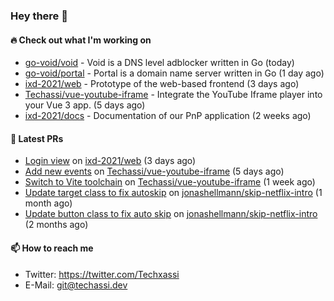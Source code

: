 ### Hey there 👋

#### 🔥 Check out what I'm working on


- [go-void/void](https://github.com/go-void/void) - Void is a DNS level adblocker written in Go (today)
- [go-void/portal](https://github.com/go-void/portal) - Portal is a domain name server written in Go (1 day ago)
- [ixd-2021/web](https://github.com/ixd-2021/web) - Prototype of the web-based frontend (3 days ago)
- [Techassi/vue-youtube-iframe](https://github.com/Techassi/vue-youtube-iframe) - Integrate the YouTube Iframe player into your Vue 3 app. (5 days ago)
- [ixd-2021/docs](https://github.com/ixd-2021/docs) - Documentation of our PnP application (2 weeks ago)

#### 🧪 Latest PRs


- [Login view](https://github.com/ixd-2021/web/pull/1) on [ixd-2021/web](https://github.com/ixd-2021/web) (3 days ago)
- [Add new events](https://github.com/Techassi/vue-youtube-iframe/pull/8) on [Techassi/vue-youtube-iframe](https://github.com/Techassi/vue-youtube-iframe) (5 days ago)
- [Switch to Vite toolchain](https://github.com/Techassi/vue-youtube-iframe/pull/7) on [Techassi/vue-youtube-iframe](https://github.com/Techassi/vue-youtube-iframe) (1 week ago)
- [Update target class to fix autoskip](https://github.com/jonashellmann/skip-netflix-intro/pull/2) on [jonashellmann/skip-netflix-intro](https://github.com/jonashellmann/skip-netflix-intro) (1 month ago)
- [Update button class to fix auto skip](https://github.com/jonashellmann/skip-netflix-intro/pull/1) on [jonashellmann/skip-netflix-intro](https://github.com/jonashellmann/skip-netflix-intro) (2 months ago)

#### 📫 How to reach me

- Twitter: https://twitter.com/Techxassi
- E-Mail: git@techassi.dev